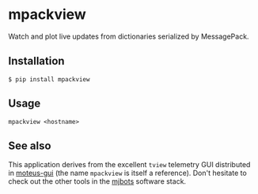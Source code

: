 # mpackview

Watch and plot live updates from dictionaries serialized by MessagePack.

## Installation

```console
$ pip install mpackview
```

## Usage

```
mpackview <hostname>
```

## See also

This application derives from the excellent ``tview`` telemetry GUI distributed
in [moteus-gui](https://pypi.org/project/moteus-gui/) (the name ``mpackview``
is itself a reference). Don't hesitate to check out the other tools in the
[mjbots](https://github.com/mjbots/) software stack.
